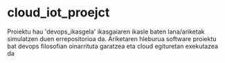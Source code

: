 # cloud_iot_proejct
Proiektu hau 'devops_ikasgela' ikasgaiaren  ikasle baten lana/ariketak simulatzen  duen errepositorioa da. Ariketaren hleburua  software proiektu bat devops filosofian oinarrituta garatzea  eta cloud egituretan  exekutazea da
